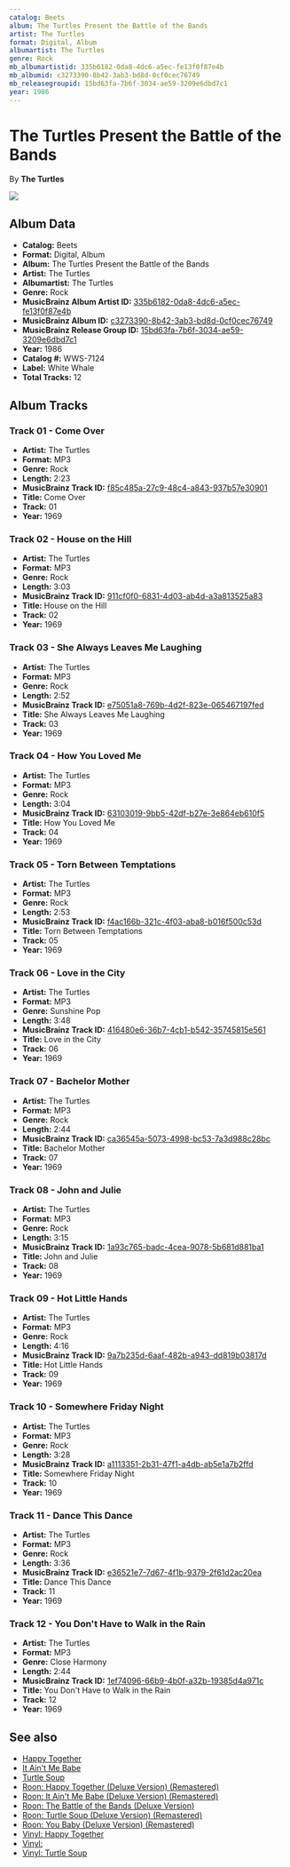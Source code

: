 ```yaml
---
catalog: Beets
album: The Turtles Present the Battle of the Bands
artist: The Turtles
format: Digital, Album
albumartist: The Turtles
genre: Rock
mb_albumartistid: 335b6182-0da8-4dc6-a5ec-fe13f0f87e4b
mb_albumid: c3273390-8b42-3ab3-bd8d-0cf0cec76749
mb_releasegroupid: 15bd63fa-7b6f-3034-ae59-3209e6dbd7c1
year: 1986
---
```


# The Turtles Present the Battle of the Bands

By **The Turtles**

![](../../assets/beetscovers/The_Turtles-The_Turtles_Present_the_Battle_of_the_Bands.jpg)

## Album Data

- **Catalog:** Beets
- **Format:** Digital, Album
- **Album:** The Turtles Present the Battle of the Bands
- **Artist:** The Turtles
- **Albumartist:** The Turtles
- **Genre:** Rock
- **MusicBrainz Album Artist ID:** [335b6182-0da8-4dc6-a5ec-fe13f0f87e4b](https://musicbrainz.org/artist/335b6182-0da8-4dc6-a5ec-fe13f0f87e4b)
- **MusicBrainz Album ID:** [c3273390-8b42-3ab3-bd8d-0cf0cec76749](https://musicbrainz.org/release/c3273390-8b42-3ab3-bd8d-0cf0cec76749)
- **MusicBrainz Release Group ID:** [15bd63fa-7b6f-3034-ae59-3209e6dbd7c1](https://musicbrainz.org/release-group/15bd63fa-7b6f-3034-ae59-3209e6dbd7c1)
- **Year:** 1986
- **Catalog #:** WWS-7124
- **Label:** White Whale
- **Total Tracks:** 12

## Album Tracks

### Track 01 - Come Over

- **Artist:** The Turtles
- **Format:** MP3
- **Genre:** Rock
- **Length:** 2:23
- **MusicBrainz Track ID:** [f85c485a-27c9-48c4-a843-937b57e30901](https://musicbrainz.org/recording/f85c485a-27c9-48c4-a843-937b57e30901)
- **Title:** Come Over
- **Track:** 01
- **Year:** 1969

### Track 02 - House on the Hill

- **Artist:** The Turtles
- **Format:** MP3
- **Genre:** Rock
- **Length:** 3:03
- **MusicBrainz Track ID:** [911cf0f0-6831-4d03-ab4d-a3a813525a83](https://musicbrainz.org/recording/911cf0f0-6831-4d03-ab4d-a3a813525a83)
- **Title:** House on the Hill
- **Track:** 02
- **Year:** 1969

### Track 03 - She Always Leaves Me Laughing

- **Artist:** The Turtles
- **Format:** MP3
- **Genre:** Rock
- **Length:** 2:52
- **MusicBrainz Track ID:** [e75051a8-769b-4d2f-823e-065467197fed](https://musicbrainz.org/recording/e75051a8-769b-4d2f-823e-065467197fed)
- **Title:** She Always Leaves Me Laughing
- **Track:** 03
- **Year:** 1969

### Track 04 - How You Loved Me

- **Artist:** The Turtles
- **Format:** MP3
- **Genre:** Rock
- **Length:** 3:04
- **MusicBrainz Track ID:** [63103019-9bb5-42df-b27e-3e864eb610f5](https://musicbrainz.org/recording/63103019-9bb5-42df-b27e-3e864eb610f5)
- **Title:** How You Loved Me
- **Track:** 04
- **Year:** 1969

### Track 05 - Torn Between Temptations

- **Artist:** The Turtles
- **Format:** MP3
- **Genre:** Rock
- **Length:** 2:53
- **MusicBrainz Track ID:** [f4ac166b-321c-4f03-aba8-b016f500c53d](https://musicbrainz.org/recording/f4ac166b-321c-4f03-aba8-b016f500c53d)
- **Title:** Torn Between Temptations
- **Track:** 05
- **Year:** 1969

### Track 06 - Love in the City

- **Artist:** The Turtles
- **Format:** MP3
- **Genre:** Sunshine Pop
- **Length:** 3:48
- **MusicBrainz Track ID:** [416480e6-36b7-4cb1-b542-35745815e561](https://musicbrainz.org/recording/416480e6-36b7-4cb1-b542-35745815e561)
- **Title:** Love in the City
- **Track:** 06
- **Year:** 1969

### Track 07 - Bachelor Mother

- **Artist:** The Turtles
- **Format:** MP3
- **Genre:** Rock
- **Length:** 2:44
- **MusicBrainz Track ID:** [ca36545a-5073-4998-bc53-7a3d988c28bc](https://musicbrainz.org/recording/ca36545a-5073-4998-bc53-7a3d988c28bc)
- **Title:** Bachelor Mother
- **Track:** 07
- **Year:** 1969

### Track 08 - John and Julie

- **Artist:** The Turtles
- **Format:** MP3
- **Genre:** Rock
- **Length:** 3:15
- **MusicBrainz Track ID:** [1a93c765-badc-4cea-9078-5b681d881ba1](https://musicbrainz.org/recording/1a93c765-badc-4cea-9078-5b681d881ba1)
- **Title:** John and Julie
- **Track:** 08
- **Year:** 1969

### Track 09 - Hot Little Hands

- **Artist:** The Turtles
- **Format:** MP3
- **Genre:** Rock
- **Length:** 4:16
- **MusicBrainz Track ID:** [9a7b235d-6aaf-482b-a943-dd819b03817d](https://musicbrainz.org/recording/9a7b235d-6aaf-482b-a943-dd819b03817d)
- **Title:** Hot Little Hands
- **Track:** 09
- **Year:** 1969

### Track 10 - Somewhere Friday Night

- **Artist:** The Turtles
- **Format:** MP3
- **Genre:** Rock
- **Length:** 3:28
- **MusicBrainz Track ID:** [a1113351-2b31-47f1-a4db-ab5e1a7b2ffd](https://musicbrainz.org/recording/a1113351-2b31-47f1-a4db-ab5e1a7b2ffd)
- **Title:** Somewhere Friday Night
- **Track:** 10
- **Year:** 1969

### Track 11 - Dance This Dance

- **Artist:** The Turtles
- **Format:** MP3
- **Genre:** Rock
- **Length:** 3:36
- **MusicBrainz Track ID:** [e36521e7-7d67-4f1b-9379-2f61d2ac20ea](https://musicbrainz.org/recording/e36521e7-7d67-4f1b-9379-2f61d2ac20ea)
- **Title:** Dance This Dance
- **Track:** 11
- **Year:** 1969

### Track 12 - You Don't Have to Walk in the Rain

- **Artist:** The Turtles
- **Format:** MP3
- **Genre:** Close Harmony
- **Length:** 2:44
- **MusicBrainz Track ID:** [1ef74096-66b9-4b0f-a32b-19385d4a971c](https://musicbrainz.org/recording/1ef74096-66b9-4b0f-a32b-19385d4a971c)
- **Title:** You Don't Have to Walk in the Rain
- **Track:** 12
- **Year:** 1969


## See also

- [Happy Together](Happy_Together.md)
- [It Ain't Me Babe](It_Aint_Me_Babe.md)
- [Turtle Soup](Turtle_Soup.md)
- [Roon: Happy Together (Deluxe Version) (Remastered)](../../Roon/The_Turtles/Happy_Together_Deluxe_Version_Remastered.md)
- [Roon: It Ain't Me Babe (Deluxe Version) (Remastered)](../../Roon/The_Turtles/It_Aint_Me_Babe_Deluxe_Version_Remastered.md)
- [Roon: The Battle of the Bands (Deluxe Version)](../../Roon/The_Turtles/The_Battle_of_the_Bands_Deluxe_Version.md)
- [Roon: Turtle Soup (Deluxe Version) (Remastered)](../../Roon/The_Turtles/Turtle_Soup_Deluxe_Version_Remastered.md)
- [Roon: You Baby (Deluxe Version) (Remastered)](../../Roon/The_Turtles/You_Baby_Deluxe_Version_Remastered.md)
- [Vinyl: Happy Together](../../Vinyl/The_Turtles/Happy_Together.md)
- [Vinyl: ](../../Vinyl/The_Turtles/The_Turtles.md)
- [Vinyl: Turtle Soup](../../Vinyl/The_Turtles/Turtle_Soup.md)
